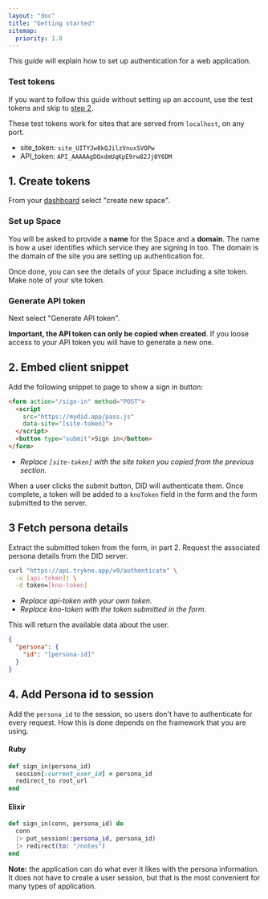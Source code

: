 ```yaml
---
layout: "doc"
title: "Getting started"
sitemap:
  priority: 1.0
---
```


This guide will explain how to set up authentication for a web application.

### Test tokens

If you want to follow this guide without setting up an account, use the test tokens and skip to [step 2](#2-embed-client-snippet).

These test tokens work for sites that are served from `localhost`, on any port.

- site_token: `site_UITYJw8kQJilzVnux5VOPw`
- API_token: `API_AAAAAgDOxdmUqKpE9rw82Jj0Y6DM`

## 1. Create tokens

From your [dashboard](/welcome) select "create new space".

### Set up Space

You will be asked to provide a **name** for the Space and a **domain**.
The name is how a user identifies which service they are signing in too.
The domain is the domain of the site you are setting up authentication for.


Once done, you can see the details of your Space including a site token.
Make note of your site token.

### Generate API token

Next select "Generate API token".

**Important, the API token can only be copied when created**.
If you loose access to your API token you will have to generate a new one.


## 2. Embed client snippet

Add the following snippet to page to show a sign in button:


```html
<form action="/sign-in" method="POST">
  <script
    src="https://mydid.app/pass.js"
    data-site="[site-token]">
  </script>
  <button type="submit">Sign in</button>
</form>
```

- *Replace `[site-token]` with the site token you copied from the previous section.*

When a user clicks the submit button, DID will authenticate them.
Once complete, a token will be added to a `knoToken` field in the form and the form submitted to the server.

<!-- Have two buttons in the same place for sign in create account -->

## 3 Fetch persona details

Extract the submitted token from the form, in part 2.
Request the associated persona details from the DID server.

```bash
curl "https://api.trykno.app/v0/authenticate" \
  -u [api-token]: \
  -d token=[kno-token]
```

- *Replace api-token with your own token.*
- *Replace kno-token with the token submitted in the form.*

This will return the available data about the user.

```json
{
  "persona": {
    "id": "[persona-id]"
  }
}
```

## 4. Add Persona id to session

Add the `persona_id` to the session, so users don't have to authenticate for every request.
How this is done depends on the framework that you are using.

#### Ruby

```ruby
def sign_in(persona_id)
  session[:current_user_id] = persona_id
  redirect_to root_url
end
```
<!-- ```ruby
class LoginsController < ApplicationController
  # "Create" a login, aka "log the user in"
  def create
    if user = User.authenticate(params[:username], params[:password])
      # Save the user ID in the session so it can be used in
      # subsequent requests
      session[:current_user_id] = user.id
      redirect_to root_url
    end
  end
end
``` -->

#### Elixir

```elixir
def sign_in(conn, persona_id) do
  conn
  |> put_session(:persona_id, persona_id)
  |> redirect(to: "/notes")
end
```


**Note:** the application can do what ever it likes with the persona information.
It does not have to create a user session, but that is the most convenient for many types of application.
